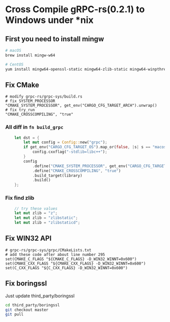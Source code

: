 # Cross Compile gRPC-rs(0.2.1) to Windows under *nix

## First you need to install mingw

```bash
# macOS
brew install mingw-w64

# CentOS
yum install mingw64-openssl-static mingw64-zlib-static mingw64-winpthreads-static
```

## Fix CMake

```
# modify grpc-rs/grpc-sys/build.rs
# fix SYSTEM_PROCESSOR
"CMAKE_SYSTEM_PROCESSOR", get_env("CARGO_CFG_TARGET_ARCH").unwrap()
# fix try_run
"CMAKE_CROSSCOMPILING", "true"
```

### All diff in `fn build_grpc`

```rust
    let dst = {
        let mut config = Config::new("grpc");
        if get_env("CARGO_CFG_TARGET_OS").map_or(false, |s| s == "macos") {
            config.cxxflag("-stdlib=libc++");
        }
        config
            .define("CMAKE_SYSTEM_PROCESSOR", get_env("CARGO_CFG_TARGET_ARCH").unwrap())
            .define("CMAKE_CROSSCOMPILING", "true")
            .build_target(library)
            .build()
    };
```

### Fix find zlib

```rust
    // try these values
    let mut zlib = "z";
    let mut zlib = "zlibstatic";
    let mut zlib = "zlibstaticd";
```

## Fix WIN32 API

```
# grpc-rs/grpc-sys/grpc/CMakeLists.txt
# add these code after about line number 295
set(CMAKE_C_FLAGS "${CMAKE_C_FLAGS} -D_WIN32_WINNT=0x600")
set(CMAKE_CXX_FLAGS "${CMAKE_CXX_FLAGS} -D_WIN32_WINNT=0x600")
set(C_CXX_FLAGS "${C_CXX_FLAGS} -D_WIN32_WINNT=0x600")
```

## Fix boringssl

Just update third_party/boringssl

```bash
cd third_party/boringssl
git checkout master
git pull
```
